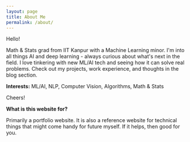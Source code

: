 ```yaml
---
layout: page
title: About Me
permalink: /about/
---
```


Hello!

Math & Stats grad from IIT Kanpur with a Machine Learning minor. I'm into all things AI and deep learning - always curious about what's next in the field. I love tinkering with new ML/AI tech and seeing how it can solve real problems. Check out my projects, work experience, and thoughts in the blog section.

**Interests:** ML/AI, NLP, Computer Vision, Algorithms, Math & Stats

Cheers!

**What is this website for?**

Primarily a portfolio website. It is also a reference website for technical things that might come handy for future myself. If it helps, then good for you.